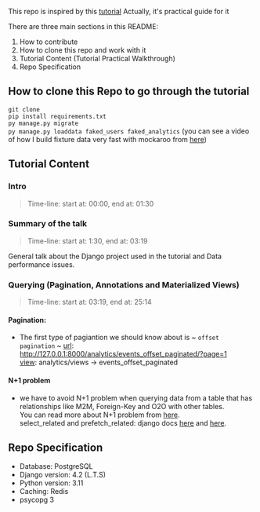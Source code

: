 This repo is inspired by this [tutorial](https://youtu.be/tloKxFgom58?si=Mb-AheSQJLU1AHkD)
Actually, it's practical guide for it

There are three main sections in this README:</br>
1. How to contribute</br>
2. How to clone this repo and work with it</br>
3. Tutorial Content (Tutorial Practical Walkthrough)</br>
4. Repo Specification</br>

## How to clone this Repo to go through the tutorial
`git clone`</br>
`pip install requirements.txt`</br>
`py manage.py migrate`</br>
`py manage.py loaddata faked_users faked_analytics` (you can see a video of how I build fixture data very fast with mockaroo from [here]())</br>

## Tutorial Content
### Intro
> Time-line: start at: 00:00, end at: 01:30

### Summary of the talk
> Time-line: start at: 1:30, end at: 03:19

General talk about the Django project used in the tutorial and Data performance issues.

### Querying (Pagination, Annotations and Materialized Views)
> Time-line: start at: 03:19, end at: 25:14

#### Pagination:
* The first type of pagiantion we should know about is \~ `offset pagination` \~
<ins>url</ins>: http://127.0.0.1:8000/analytics/events_offset_paginated/?page=1</br>
<ins>view</ins>: analytics/views -> events_offset_paginated

#### N+1 problem
* we have to avoid N+1 problem when querying data from a table that has relationships like M2M, Foreign-Key and O2O with other tables.</br>
You can read more about N+1 problem from [here]().</br>
select_related and prefetch_related: django docs [here]() and [here]().</br>

## Repo Specification
- Database: PostgreSQL
- Django version: 4.2 (L.T.S)
- Python version: 3.11
- Caching: Redis
- psycopg 3
